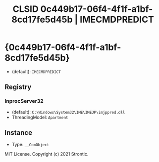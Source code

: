 ﻿---
title: "CLSID 0c449b17-06f4-4f1f-a1bf-8cd17fe5d45b | IMECMDPREDICT"
excerpt: What is COM-Object CLSID 0c449b17-06f4-4f1f-a1bf-8cd17fe5d45b?
---

# {0c449b17-06f4-4f1f-a1bf-8cd17fe5d45b}

* (default): `IMECMDPREDICT`

## Registry


### InprocServer32

* (default): `C:\Windows\System32\IME\IMEJP\imjppred.dll`
* ThreadingModel: `Apartment`

## Instance

* Type: `__ComObject`

MIT License. Copyright (c) 2021 Strontic.


